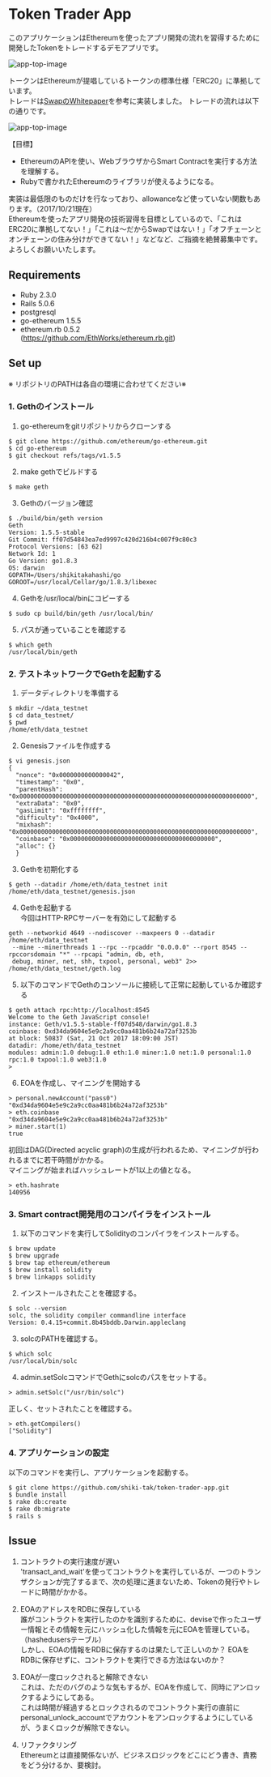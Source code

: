 # Token Trader App
このアプリケーションはEthereumを使ったアプリ開発の流れを習得するために開発したTokenをトレードするデモアプリです。  

![app-top-image](./public/app-top-image.png)

トークンはEthereumが提唱しているトークンの標準仕様「ERC20」に準拠しています。  
トレードは[SwapのWhitepaper](https://swap.tech/whitepaper "whitepaper")を参考に実装しました。  トレードの流れは以下の通りです。  

![app-top-image](./public/swap-flow.png)

【目標】
- EthereumのAPIを使い、WebブラウザからSmart Contractを実行する方法を理解する。
- Rubyで書かれたEthereumのライブラリが使えるようになる。  


実装は最低限のものだけを行なっており、allowanceなど使っていない関数もあります。（2017/10/21現在）  
Ethereumを使ったアプリ開発の技術習得を目標としているので、「これはERC20に準拠してない！」「これは〜だからSwapではない！」「オフチェーンとオンチェーンの住み分けができてない！」などなど、ご指摘を絶賛募集中です。  
よろしくお願いいたします。


## Requirements
- Ruby 2.3.0
- Rails 5.0.6
- postgresql
- go-ethereum 1.5.5
- ethereum.rb 0.5.2  
 (https://github.com/EthWorks/ethereum.rb.git)

## Set up
※ リポジトリのPATHは各自の環境に合わせてください※
### 1. Gethのインストール    
  1. go-ethereumをgitリポジトリからクローンする  
  ```
  $ git clone https://github.com/ethereum/go-ethereum.git
  $ cd go-ethereum
  $ git checkout refs/tags/v1.5.5
  ```
  2. make gethでビルドする
  ```
  $ make geth
  ```
  3. Gethのバージョン確認
  ```
  $ ./build/bin/geth version
  Geth
  Version: 1.5.5-stable
  Git Commit: ff07d54843ea7ed9997c420d216b4c007f9c80c3
  Protocol Versions: [63 62]
  Network Id: 1
  Go Version: go1.8.3
  OS: darwin
  GOPATH=/Users/shikitakahashi/go
  GOROOT=/usr/local/Cellar/go/1.8.3/libexec
  ```
  4. Gethを/usr/local/binにコピーする
  ```
  $ sudo cp build/bin/geth /usr/local/bin/
  ```
  5. パスが通っていることを確認する
  ```
  $ which geth
  /usr/local/bin/geth
  ```

### 2. テストネットワークでGethを起動する
  1. データディレクトリを準備する
  ```
  $ mkdir ~/data_testnet
  $ cd data_testnet/
  $ pwd
  /home/eth/data_testnet
  ```
  2. Genesisファイルを作成する
  ```
  $ vi genesis.json
  {
    "nonce": "0x0000000000000042",
    "timestamp": "0x0",
    "parentHash": "0x0000000000000000000000000000000000000000000000000000000000000000",
    "extraData": "0x0",
    "gasLimit": "0xffffffff",
    "difficulty": "0x4000",
    "mixhash": "0x0000000000000000000000000000000000000000000000000000000000000000",
    "coinbase": "0x0000000000000000000000000000000000000000",
    "alloc": {}
    }
  ```
  3. Gethを初期化する
  ```
  $ geth --datadir /home/eth/data_testnet init /home/eth/data_testnet/genesis.json
  ```
  4. Gethを起動する  
  今回はHTTP-RPCサーバーを有効にして起動する
  ```
  geth --networkid 4649 --nodiscover --maxpeers 0 --datadir /home/eth/data_testnet
   --mine --minerthreads 1 --rpc --rpcaddr "0.0.0.0" --rport 8545 --rpccorsdomain "*" --rpcapi "admin, db, eth,
   debug, miner, net, shh, txpool, personal, web3" 2>> /home/eth/data_testnet/geth.log
  ```
  5. 以下のコマンドでGethのコンソールに接続して正常に起動しているか確認する
  ```
  $ geth attach rpc:http://localhost:8545
  Welcome to the Geth JavaScript console!
  instance: Geth/v1.5.5-stable-ff07d548/darwin/go1.8.3
  coinbase: 0xd34da9604e5e9c2a9cc0aa481b6b24a72af3253b
  at block: 50837 (Sat, 21 Oct 2017 18:09:00 JST)
  datadir: /home/eth/data_testnet
  modules: admin:1.0 debug:1.0 eth:1.0 miner:1.0 net:1.0 personal:1.0 rpc:1.0 txpool:1.0 web3:1.0
  >
  ```
  6. EOAを作成し、マイニングを開始する
  ```
  > personal.newAccount("pass0")
  "0xd34da9604e5e9c2a9cc0aa481b6b24a72af3253b"
  > eth.coinbase
  "0xd34da9604e5e9c2a9cc0aa481b6b24a72af3253b"
  > miner.start(1)
  true
  ```
  初回はDAG(Directed acyclic graph)の生成が行われるため、マイニングが行われるまでに若干時間がかかる。  
  マイニングが始まればハッシュレートが1以上の値となる。
  ```
  > eth.hashrate
  140956
  ```

### 3. Smart contract開発用のコンパイラをインストール
  1. 以下のコマンドを実行してSolidityのコンパイラをインストールする。
  ```
  $ brew update
  $ brew upgrade
  $ brew tap ethereum/ethereum
  $ brew install solidity
  $ brew linkapps solidity
  ```
  2. インストールされたことを確認する。
  ```
  $ solc --version
  solc, the solidity compiler commandline interface
  Version: 0.4.15+commit.8b45bddb.Darwin.appleclang
  ```
  3. solcのPATHを確認する。
  ```
  $ which solc
  /usr/local/bin/solc
  ```
  4. admin.setSolcコマンドでGethにsolcのパスをセットする。
  ```
  > admin.setSolc("/usr/bin/solc")
  ```
  正しく、セットされたことを確認する。
  ```
  > eth.getCompilers()
  ["Solidity"]
  ```

### 4. アプリケーションの設定
  以下のコマンドを実行し、アプリケーションを起動する。
  ```
  $ git clone https://github.com/shiki-tak/token-trader-app.git
  $ bundle install
  $ rake db:create
  $ rake db:migrate
  $ rails s
  ```

## Issue
1. コントラクトの実行速度が遅い  
'transact_and_wait'を使ってコントラクトを実行しているが、一つのトランザクションが完了するまで、次の処理に進まないため、Tokenの発行やトレードに時間がかかる。

2. EOAのアドレスをRDBに保存している  
誰がコントラクトを実行したのかを識別するために、deviseで作ったユーザー情報とその情報を元にハッシュ化した情報を元にEOAを管理している。（hashedusersテーブル）  
しかし、EOAの情報をRDBに保存するのは果たして正しいのか？
EOAをRDBに保存せずに、コントラクトを実行できる方法はないのか？

3. EOAが一度ロックされると解除できない  
これは、ただのバグのような気もするが、EOAを作成して、同時にアンロックするようにしてある。  
これは時間が経過するとロックされるのでコントラクト実行の直前にpersonal_unlock_accountでアカウントをアンロックするようにしているが、うまくロックが解除できない。

4. リファクタリング  
Ethereumとは直接関係ないが、ビジネスロジックをどこにどう書き、責務をどう分けるか、要検討。
